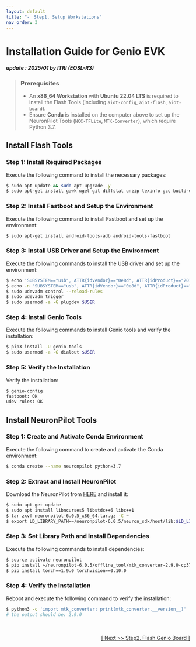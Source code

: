```yaml
---
layout: default
title: "-　Step1. Setup Workstations"
nav_order: 3
---
```


# Installation Guide for Genio EVK
##### update : 2025/01 by ITRI (EOSL-R3)

> ### Prerequisites
> * An **x86_64 Workstation** with **Ubuntu 22.04 LTS** is required to install the Flash Tools (including `aiot-config`, `aiot-flash`, `aiot-board`).
> * Ensure **Conda** is installed on the computer above to set up the NeuronPilot Tools (`NCC-TFLite`, `MTK-Converter`), which require Python 3.7.

## Install Flash Tools

### Step 1: Install Required Packages
Execute the following command to install the necessary packages:

```bash
$ sudo apt update && sudo apt upgrade -y
$ sudo apt-get install gawk wget git diffstat unzip texinfo gcc build-essential chrpath socat cpio python3 python3-pip python3-pexpect xz-utils debianutils iputils-ping python3-git python3-jinja2 libegl1-mesa libsdl1.2-dev pylint xterm python3-subunit mesa-common-dev
```

### Step 2: Install Fastboot and Setup the Environment
Execute the following command to install Fastboot and set up the environment:

```bash
$ sudo apt-get install android-tools-adb android-tools-fastboot
```

### Step 3: Install USB Driver and Setup the Environment
Execute the following commands to install the USB driver and set up the environment:

```bash
$ echo 'SUBSYSTEM=="usb", ATTR{idVendor}=="0e8d", ATTR{idProduct}=="201c", MODE="0660", $ GROUP="plugdev"' | sudo tee -a /etc/udev/rules.d/96-rity.rules
$ echo -n 'SUBSYSTEM=="usb", ATTR{idVendor}=="0e8d", ATTR{idProduct}=="201c", MODE="0660", TAG+="uaccess" SUBSYSTEM=="usb", ATTR{idVendor}=="0e8d", ATTR{idProduct}=="0003", MODE="0660", TAG+="uaccess" SUBSYSTEM=="usb", ATTR{idVendor}=="0403", MODE="0660", TAG+="uaccess" SUBSYSTEM=="gpio", MODE="0660", TAG+="uaccess" ' | sudo tee /etc/udev/rules.d/72-aiot.rules
$ sudo udevadm control --reload-rules
$ sudo udevadm trigger
$ sudo usermod -a -G plugdev $USER
```

### Step 4: Install Genio Tools
Execute the following commands to install Genio tools and verify the installation:

```bash
$ pip3 install -U genio-tools
$ sudo usermod -a -G dialout $USER
```

### Step 5: Verify the Installation
Verify the installation:

```bash
$ genio-config
fastboot: OK
udev rules: OK
```

## Install NeuronPilot Tools

### Step 1: Create and Activate Conda Environment
Execute the following command to create and activate the Conda environment:

```bash
$ conda create --name neuronpilot python=3.7
```
### Step 2: Extract and Install NeuronPilot
Download the NeuronPilot from [HERE](https://githubstorageblob.blob.core.windows.net/file-share/compiler/neuronpilot-6.0.5_x86_64.tar.gz) and install it:

```bash
$ sudo apt-get update
$ sudo apt install libncurses5 libstdc++6 libc++1
$ tar zxvf neuronpilot-6.0.5_x86_64.tar.gz -C ~
$ export LD_LIBRARY_PATH=~/neuronpilot-6.0.5/neuron_sdk/host/lib:$LD_LIBRARY_PATH
```

### Step 3: Set Library Path and Install Dependencies
Execute the following commands to install dependencies:

```bash
$ source activate neuronpilot
$ pip install ~/neuronpilot-6.0.5/offline_tool/mtk_converter-2.9.0-cp37-cp37m-manylinux_2_5_x86_64.manylinux1_x86_64.whl
$ pip install torch==1.9.0 torchvision==0.10.0
```

### Step 4: Verify the Installation
Reboot and execute the following command to verify the installation:

```bash
$ python3 -c 'import mtk_converter; print(mtk_converter.__version__)'
# the output should be: 2.9.0
```

　
<br>
<div align="right">
<a href="https://r300-ai.github.io/ITRI-AI-Hub/docs/genio-evk/step2.html"> 

[ Next >> Step2. Flash Genio Board ]
  
</a>
</div>
